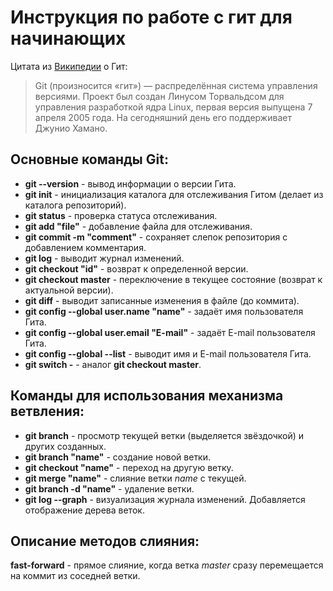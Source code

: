 # Инструкция по работе с гит для начинающих

Цитата из [Википедии](https://ru.wikipedia.org/wiki/Git "Ссылка на Гит в Википедии") о Гит:
>Git (произносится «гит») — распределённая система управления версиями. Проект был создан Линусом Торвальдсом для управления разработкой ядра Linux, первая версия выпущена 7 апреля 2005 года. На сегодняшний день его поддерживает Джунио Хамано.

## Основные команды Git:
 - **git --version** - вывод информации о версии Гита.
 - **git init** - инициализация каталога для отслеживания Гитом (делает из каталога репозиторий).
 - **git status** - проверка статуса отслеживания.
 - **git add "file"** - добавление файла для отслеживания.
 - **git commit -m "comment"** - сохраняет слепок репозитория с добавлением комментария.
 - **git log** - выводит журнал изменений.
 - **git checkout "id"** - возврат к определенной версии.
 - **git checkout master** - переключение в текущее состояние (возврат к актуальной версии).
 - **git diff** - выводит записанные изменения в файле (до коммита).
 - **git config --global user.name "name"** - задаёт имя пользователя Гита.
 - **git config --global user.email "E-mail"** - задаёт E-mail пользователя Гита.
 - **git config --global --list** - выводит имя и E-mail пользователя Гита.
 - **git switch -** - аналог **git checkout master**.
 
 ## Команды для использования механизма ветвления:
 - **git branch** - просмотр текущей ветки (выделяется звёздочкой) и других созданных.
 - **git branch "name"** - создание новой ветки.
 - **git checkout "name"** - переход на другую ветку.
 - **git merge "name"** - слияние ветки *name* с текущей.
 - **git branch -d "name"** - удаление ветки.
 - **git log --graph** - визуализация журнала изменений. Добавляется отображение дерева веток.

 ## Описание методов слияния:
**fast-forward** - прямое слияние, когда ветка *master* сразу перемещается на коммит из соседней ветки.
